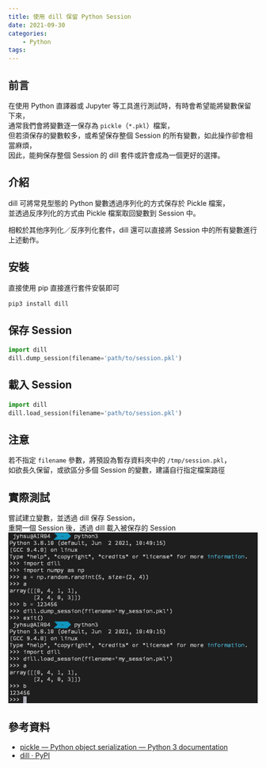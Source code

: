 ```yaml
---
title: 使用 dill 保留 Python Session
date: 2021-09-30
categories:
    - Python
tags:
---
```


## 前言
在使用 Python 直譯器或 Jupyter 等工具進行測試時，有時會希望能將變數保留下來，  
通常我們會將變數逐一保存為 `pickle`（`*.pkl`）檔案，  
但若須保存的變數較多，或希望保存整個 Session 的所有變數，如此操作卻會相當麻煩，  
因此，能夠保存整個 Session 的 dill 套件或許會成為一個更好的選擇。

## 介紹
dill 可將常見型態的 Python 變數透過序列化的方式保存於 Pickle 檔案，  
並透過反序列化的方式由 Pickle 檔案取回變數到 Session 中。

相較於其他序列化／反序列化套件，dill 還可以直接將 Session 中的所有變數進行上述動作。

## 安裝
直接使用 pip 直接進行套件安裝即可
```bash
pip3 install dill
```

## 保存 Session
```python
import dill
dill.dump_session(filename='path/to/session.pkl')
```

## 載入 Session
```python
import dill
dill.load_session(filename='path/to/session.pkl')
```

## 注意
若不指定 `filename` 參數，將預設為暫存資料夾中的 `/tmp/session.pkl`，  
如欲長久保留，或欲區分多個 Session 的變數，建議自行指定檔案路徑

## 實際測試
嘗試建立變數，並透過 dill 保存 Session，  
重開一個 Session 後，透過 dill 載入被保存的 Session
![](demo.png)

## 參考資料
- [pickle — Python object serialization — Python 3 documentation](https://docs.python.org/3/library/pickle.html)
- [dill · PyPI](https://pypi.org/project/dill/)
